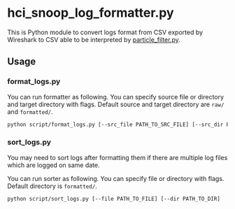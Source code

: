 # hci_snoop_log_formatter.py
This is Python module to convert logs format from CSV exported by Wireshark to CSV able to be interpreted by [particle_filter.py](https://github.com/kazumakano/particle_filter.py).

## Usage
### format_logs.py
You can run formatter as following.
You can specify source file or directory and target directory with flags.
Default source and target directory are `raw/` and `formatted/`.
```sh
python script/format_logs.py [--src_file PATH_TO_SRC_FILE] [--src_dir PATH_TO_SRC_DIR] [--tgt_dir PATH_TO_TGT_DIR]
```

### sort_logs.py
You may need to sort logs after formatting them if there are multiple log files which are logged on same date.

You can run sorter as following.
You can specify file or directory with flags.
Default directory is `formatted/`.
```sh
python script/sort_logs.py [--file PATH_TO_FILE] [--dir PATH_TO_DIR]
```
